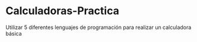 # Calculadoras-Practica
Utilizar 5 diferentes lenguajes de programación para realizar un calculadora básica
